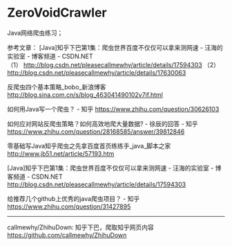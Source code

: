 # ZeroVoidCrawler

Java网络爬虫练习；

参考文章：
[Java]知乎下巴第1集：爬虫世界百度不仅仅可以拿来测网速 - 汪海的实验室 - 博客频道 - CSDN.NET  
（1）  http://blog.csdn.net/pleasecallmewhy/article/details/17594303
（2）  http://blog.csdn.net/pleasecallmewhy/article/details/17630063

反爬虫四个基本策略_bobo_新浪博客  http://blog.sina.com.cn/s/blog_463041490102v7if.html

如何用Java写一个爬虫？ - 知乎  https://www.zhihu.com/question/30626103

如何应对网站反爬虫策略？如何高效地爬大量数据? - 徐辰的回答 - 知乎  https://www.zhihu.com/question/28168585/answer/39812846

零基础写Java知乎爬虫之先拿百度首页练练手_java_脚本之家  http://www.jb51.net/article/57193.htm

[Java]知乎下巴第1集：爬虫世界百度不仅仅可以拿来测网速 - 汪海的实验室 - 博客频道 - CSDN.NET  http://blog.csdn.net/pleasecallmewhy/article/details/17594303

给推荐几个github上优秀的java爬虫项目？ - 知乎  https://www.zhihu.com/question/31427895

----

callmewhy/ZhihuDown: 知乎下巴，爬取知乎网页内容  https://github.com/callmewhy/ZhihuDown

